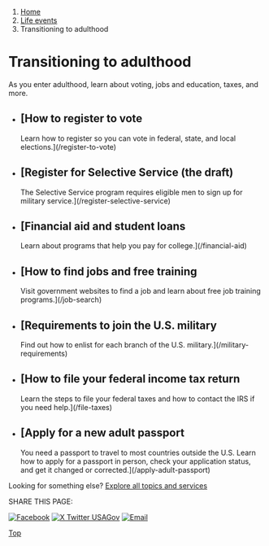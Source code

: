 1. [Home](/)
2. [Life events](/life-events)
3. Transitioning to adulthood

Transitioning to adulthood
==========================

As you enter adulthood, learn about voting, jobs and education, taxes, and more.

* [How to register to vote
  -----------------------

  Learn how to register so you can vote in federal, state, and local elections.](/register-to-vote)
* [Register for Selective Service (the draft)
  ------------------------------------------

  The Selective Service program requires eligible men to sign up for military service.](/register-selective-service)
* [Financial aid and student loans
  -------------------------------

  Learn about programs that help you pay for college.](/financial-aid)
* [How to find jobs and free training
  ----------------------------------

  Visit government websites to find a job and learn about free job training programs.](/job-search)
* [Requirements to join the U.S. military
  --------------------------------------

  Find out how to enlist for each branch of the U.S. military.](/military-requirements)
* [How to file your federal income tax return
  ------------------------------------------

  Learn the steps to file your federal taxes and how to contact the IRS if you need help.](/file-taxes)
* [Apply for a new adult passport
  ------------------------------

  You need a passport to travel to most countries outside the U.S. Learn how to apply for a passport in person, check your application status, and get it changed or corrected.](/apply-adult-passport)

Looking for something else?
[Explore all topics and services](/#all-topics-header)

SHARE THIS PAGE:

[![Facebook](/themes/custom/usagov/images/social-media-icons/Facebook_Icon.svg)](https://www.facebook.com/sharer/sharer.php?u=https://www.usa.gov/adulthood&v=3)
[![X Twitter USAGov](/themes/custom/usagov/images/social-media-icons/X_Twitter_Icon.svg?version=2)](https://twitter.com/intent/tweet?source=webclient&text=https://www.usa.gov/adulthood)
[![Email](/themes/custom/usagov/images/social-media-icons/Email_Icon.svg?version=2)](mailto:?subject=https://www.usa.gov/adulthood)

[Top](#main-content)